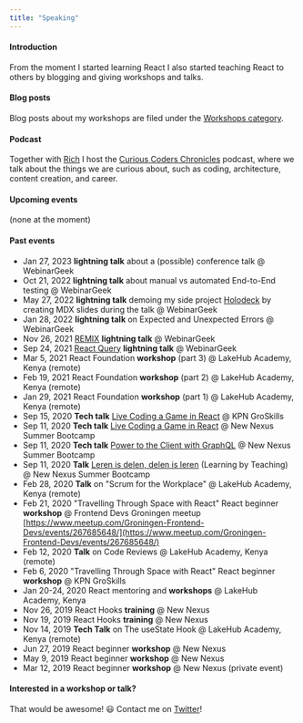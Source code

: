 ```yaml
---
title: "Speaking"
---
```


#### Introduction

From the moment I started learning React I also started teaching React to others by blogging and giving workshops and talks.

#### Blog posts

Blog posts about my workshops are filed under the [Workshops category].

#### Podcast

Together with [Rich](https://richstone.io) I host the [Curious Coders Chronicles](https://anchor.fm/curious-coder) podcast, where we talk about the things we are curious about, such as coding, architecture, content creation, and career.

#### Upcoming events

(none at the moment)

#### Past events

- Jan 27, 2023 **lightning talk** about a (possible) conference talk @ WebinarGeek
- Oct 21, 2022 **lightning talk** about manual vs automated End-to-End testing @ WebinarGeek
- May 27, 2022 **lightning talk** demoing my side project [Holodeck] by creating MDX slides during the talk @ WebinarGeek
- Jan 28, 2022 **lightning talk** on Expected and Unexpected Errors @ WebinarGeek
- Nov 26, 2021 [REMIX] **lightning talk** @ WebinarGeek
- Sep 24, 2021 [React Query] **lightning talk** @ WebinarGeek
- Mar 5, 2021 React Foundation **workshop** (part 3) @ LakeHub Academy, Kenya (remote)
- Feb 19, 2021 React Foundation **workshop** (part 2) @ LakeHub Academy, Kenya (remote)
- Jan 29, 2021 React Foundation **workshop** (part 1) @ LakeHub Academy, Kenya (remote)
- Sep 15, 2020 **Tech talk** [Live Coding a Game in React] @ KPN GroSkills
- Sep 11, 2020 **Tech talk** [Live Coding a Game in React] @ New Nexus Summer Bootcamp
- Sep 11, 2020 **Tech talk** [Power to the Client with GraphQL] @ New Nexus Summer Bootcamp
- Sep 11, 2020 **Talk** [Leren is delen, delen is leren] (Learning by Teaching) @ New Nexus Summer Bootcamp
- Feb 28, 2020 **Talk** on "Scrum for the Workplace" @ LakeHub Academy, Kenya (remote)
- Feb 21, 2020 "Travelling Through Space with React"
  React beginner **workshop** @ Frontend Devs Groningen meetup
  [https://www.meetup.com/Groningen-Frontend-Devs/events/267685648/](https://www.meetup.com/Groningen-Frontend-Devs/events/267685648/)
- Feb 12, 2020 **Talk** on Code Reviews @ LakeHub Academy, Kenya (remote)
- Feb 6, 2020 "Travelling Through Space with React"
  React beginner **workshop** @ KPN GroSkills
- Jan 20-24, 2020 React mentoring and **workshops** @ LakeHub Academy, Kenya
- Nov 26, 2019 React Hooks **training** @ New Nexus
- Nov 19, 2019 React Hooks **training** @ New Nexus
- Nov 14, 2019 **Tech Talk** on The useState Hook @ LakeHub Academy, Kenya (remote)
- Jun 27, 2019 React beginner **workshop** @ New Nexus
- May 9, 2019 React beginner **workshop** @ New Nexus
- Mar 12, 2019 React beginner **workshop** @ New Nexus (private event)

#### Interested in a workshop or talk?

That would be awesome! 😃 Contact me on [Twitter]!

[holodeck]: https://github.com/bouwe77/holodeck
[live coding a game in react]: https://newnexus.nl/webinar/live-coding-a-game-in-react
[leren is delen, delen is leren]: https://newnexus.nl/webinar/leren-is-delen-delen-is-leren
[power to the client with graphql]: https://newnexus.nl/webinar/power-to-the-client-with-graphql
[workshops category]: /categories/workshops
[twitter]: https://twitter.com/bouwe
[react query]: https://react-query.tanstack.com
[remix]: https://remix.run
